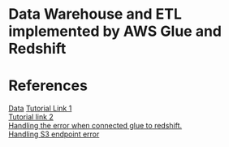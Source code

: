# Data Warehouse and ETL implemented by AWS Glue and Redshift



# References
[Data](https://www.kaggle.com/jealousleopard/goodreadsbooks?select=books.csv)
[Tutorial Link 1](https://www.youtube.com/playlist?list=PL3GCZkoyKK4fEUDH2UMMj0eumx2NqPP1J)\
[Tutorial link 2](https://www.youtube.com/watch?v=8t5pNcSnebQ&t=11s)\
[Handling the error when connected glue to redshift.](https://stackoverflow.com/questions/46531522/glue-job-for-redshift-connection-unable-to-find-suitable-security-group)\
[Handling S3 endpoint error](https://stackoverflow.com/questions/55972886/could-not-find-s3-endpoint-or-nat-gateway-for-subnetid)
